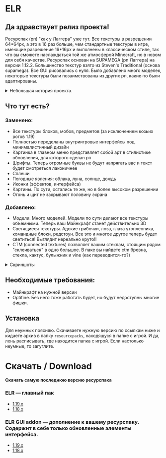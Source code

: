# ELR
## Да здравствует релиз проекта!

Ресурспак (рп) "как у Лаггера" уже тут. Все текстуры в разрешении 64\*64px, а это в 16 раз больше, чем стандартные текстуры в игре, имеющие разрешение 16\*16px и выполнены в классическом стиле, так что вы сможете наслаждаться той же атмосферой Minecraft, но в новом для себя качестве. Ресурспак основан на SUPAMEGA (рп Лаггера) на версии 1.12.2. Большинство текстур взято из Steven's Traditional (основа supamega). Все GUI рисовались с нуля. Было добавлено много моделек, некоторые текстуры были позаимствованы из других рп, какие-то были адаптированы.

  
<details>
<summary>Небольшая история проекта.</summary>
Когда-то давно, в году 2018 ко мне в руки попал рп изюма (i3ym) под названием SUPAMEGA. Он был для Minecraft 1.7.10, но покопавшись в файлах Я понял, что он изначально был для версии 1.12, а потом просто адаптирован под старую версию. Мне не составило проблемы вернуть его в исходное состояние под версию 1.12.2. Затем мне захотелось играть с этим рп на версии 1.13 (на тот момент — самая новая) и Я начал разбираться в устройстве ресурспаков для майнкрафт чтобы осуществить задумку. К тому времени уже выходит версия 1.14 и все тесты и первые зачатки данного рп были именно для этой версии. Затем он обновлялся до 1.16 (1.15 Я скипнул) и вполне был жизнеспособным. Однако, выкладывать в публичный доступ у меня не было еще желания поскольку Я не был уверен, что там все сделано, как надо. К тому времени многие уже просили меня поделиться моим творением. Я говорил людям, что когда выйдет 1.17 и Я обновлю свой пак до новой версии, поделюсь им. Но так сложилась ситуация, что ни Steven's Traditional не был выпущен для этой версии, да и Я сам тогда не особо играл. И вот, сейчас пришло его время. За эти несколько лет я полностью переделал GUI (интерфейсы) под стиль новой супамеги. И сейчас опубликовываю свое творение тут.
</details>

## Что тут есть?

### Заменено:

- Все текстуры блоков, мобов, предметов (за исключением козьих рогов 1.19)
- Полностью переделаны внутриигровые интерфейсы под минималистичный дизайн
- Картинка в главном меню представляет собой арт в стилистике обновления, для которого сделан рп
- Шрифты. Теперь огромные буквы не будут напрягать вас и текст будет смотреться лаконичнее
- Сплеши
- Погодные явления: облака, луна, солнце, дождь
- Иконки (эффектов, интерфейса)
- Картины. По сути, остались те же, но в более высоком разрешении
- Огонь и щит не закрывают половину экрана

### Добавлено:

- Модели. Много моделей. Модели по сути делают все текстуры объемными. Теперь ваш Майнкрафт станет действительно 3D
- Светящиеся текстуры. Адские грибочки, лоза, глаза утопленника, командные блоки, редстоун. Все это и многое другое теперь будет светиться! Выглядит нереально круто!!
- CTM (connected textures) позволяет вашим стеклам, стоящим рядом "склеиваться" в одно большое. В паке вы найдете ctm бревна, стекла, кактус, булыжник и vine (как переводится-то?)
<details><summary>Скриншоты</summary>
	<details><summary>Блоки</summary>
		<table><tr>
			<td><img src="https://github.com/lomik31/ELR/blob/master/screenshots/2022-11-22_11.02.21.png"></td>
			<td><img src="https://github.com/lomik31/ELR/blob/master/screenshots/2022-11-22_11.02.52.png"></td>
		</tr></table>
		<table><tr>
			<td><img src="https://github.com/lomik31/ELR/blob/master/screenshots/2022-11-22_11.03.26.png"></td>
			<td><img src="https://github.com/lomik31/ELR/blob/master/screenshots/2022-11-22_11.03.35.png"></td>
		</tr></table>
		<table><tr>
			<td><img src="https://github.com/lomik31/ELR/blob/master/screenshots/2022-11-22_11.04.34.png"></td>
			<td><img src="https://github.com/lomik31/ELR/blob/master/screenshots/2022-11-22_11.06.17.png"></td>
		</tr></table>
		<table><tr>
			<td><img src="https://github.com/lomik31/ELR/blob/master/screenshots/2022-11-22_11.07.42.png"></td>
			<td><img src="https://github.com/lomik31/ELR/blob/master/screenshots/2022-11-22_11.10.29.png"></td>
		</tr></table>
		<table><tr>
			<td><img src="https://github.com/lomik31/ELR/blob/master/screenshots/2022-11-22_11.12.18.png"></td>
			<td><img src="https://github.com/lomik31/ELR/blob/master/screenshots/2022-11-22_11.16.09.png"></td>
			<td><img src="https://github.com/lomik31/ELR/blob/master/screenshots/2022-11-22_11.17.29.png"></td>
		</tr></table>
		<table><tr>
			<td><td><img src="https://github.com/lomik31/ELR/blob/master/screenshots/2022-11-22_11.18.55.png"></td>
			<td><img src="https://github.com/lomik31/ELR/blob/master/screenshots/2022-11-22_11.23.05.png"></td>
		</tr></table>
	</details>
	<details><summary>Интерфейсы</summary>
		<img src="https://github.com/lomik31/ELR/blob/master/screenshots/2022-11-22_11.17.37.png">
		<img src="https://github.com/lomik31/ELR/blob/master/screenshots/2022-11-22_11.17.46.png">
		<img src="https://github.com/lomik31/ELR/blob/master/screenshots/2022-11-22_11.18.02.png">
		<img src="https://github.com/lomik31/ELR/blob/master/screenshots/2022-11-22_11.18.05.png">
		<img src="https://github.com/lomik31/ELR/blob/master/screenshots/2022-11-22_11.19.20.png">
		<img src="https://github.com/lomik31/ELR/blob/master/screenshots/2022-11-22_11.19.24.png">
		<img src="https://github.com/lomik31/ELR/blob/master/screenshots/2022-11-22_11.19.37.png">
		<img src="https://github.com/lomik31/ELR/blob/master/screenshots/photo_2022-11-22%2013.37.10.jpeg">
	</details>
</details>

## Необходимые требования:
- Майнкрафт на нужной версии
- Optifine. Без него тоже работать будет, но будут недоступны многие фишки.

## Установка
Для неумных поясняю. Скачиваете нужную версию по ссылкам ниже и кидаете архив в папку `resourcepacks`, находящуся в папке с игрой. И да, лень расписывать, где находится папка с игрой. Если настолько неумные, то загуглите.

# Скачать / Download
#### Скачать самую последнюю версию ресурспака
### ELR — главный пак
- [1.19.x](https://github.com/lomik31/ELR/releases/download/ELR-v1.0/ELR_v1.0_1.19.x.zip)
- [1.18.x](https://github.com/lomik31/ELR/releases/download/ELR-v1.0/ELR_v1.0_1.18.x.zip)
### ELR GUI addon — дополнение к вашему ресурспаку. Содержит в себе только обновленные элементы интерфейса.
- [1.19.x](https://github.com/lomik31/ELR/releases/download/gui-v1.1/ELR_addon_v1.1_1.19.x.zip)
- [1.18.x](https://github.com/lomik31/ELR/releases/download/gui-v1.1/ELR_addon_v1.1_1.18.x.zip)
